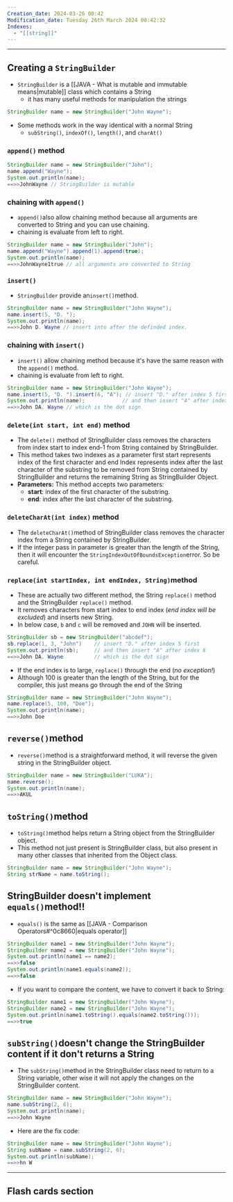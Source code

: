 ```yaml
---
Creation_date: 2024-03-26 00:42
Modification_date: Tuesday 26th March 2024 00:42:32
Indexes:
  - "[[string]]"
---
```


----

## Creating a `StringBuilder`
- `StringBuilder` is a [[JAVA - What is mutable and immutable means|mutable]] class which contains a String
	- it has many useful methods for manipulation the strings
```java
StringBuilder name = new StringBuilder("John Wayne");
```
- Some methods work in the way identical with a normal String
	- `subString()`, `indexOf()`, `length()`,  and `charAt()`

### `append()` method
```java
StringBuilder name = new StringBuilder("John");
name.append("Wayne");
System.out.println(name);
==>>JohnWayne // StringBuilder is mutable
```

### chaining with `append()`
- `append()`also allow chaining method because all arguments are converted to String and you can use chaining.
- chaining is evaluate from left to right.
```java
StringBuilder name = new StringBuilder("John");
name.append("Wayne").append(1).append(true);
System.out.println(name);
==>>JohnWayne1true // all arguments are converted to String
```

### `insert()`
- `StringBuilder` provide an`insert()`method.
```java
StringBuilder name = new StringBuilder("John Wayne");
name.insert(5, "D. ");
System.out.println(name);
==>>John D. Wayne // insert into after the definded index. 
```

### chaining with `insert()`
- `insert()` allow chaining method because it's have the same reason with the `append()` method.
- chaining is evaluate from left to right.
```java
StringBuilder name = new StringBuilder("John Wayne");
name.insert(5, "D. ").insert(6, "A"); // insert "D." after index 5 first
System.out.println(name);            // and then insert "A" after index 6
==>>John DA. Wayne // which is the dot sign
```

### `delete(int start, int end)` method
- The `delete()` method of StringBuilder class removes the characters from index start to index end-1 from String contained by StringBuilder.
- This method takes two indexes as a parameter first start represents index of the first character and end Index represents index after the last character of the substring to be removed from String contained by StringBuilder and returns the remaining String as StringBuilder Object.
- **Parameters:** This method accepts two parameters: 
	- **start**: index of the first character of the substring.
	- **end**: index after the last character of the substring.

### `deleteCharAt(int index)` method
- The `deleteCharAt()`method of StringBuilder class removes the character index from a String contained by StringBuilder.
- If the integer pass in parameter is greater than the length of the String, then it will encounter the `StringIndexOutOfBoundsException`error. So be careful.

### `replace(int startIndex, int endIndex, String)`method
- These are actually two different method, the String `replace()` method and the StringBuilder `replace()` method. 
- It removes characters from start index to end index (*end index will be excluded*) and inserts new String.
- In below case, `b` and `c` will be removed and `JOHN` will be inserted.
```java
StringBuilder sb = new StringBuilder("abcdef");
sb.replace(1, 3, "John")    // insert "D." after index 5 first
System.out.println(sb);     // and then insert "A" after index 6
==>>John DA. Wayne          // which is the dot sign
```
- If the end index is to large, `replace()` through the end (*no exception!*)
- Although 100 is greater than the length of the String, but for the compiler, this just means go through the end of the String
```java
StringBuilder name = new StringBuilder("John Wayne");
name.replace(5, 100, "Doe"); 
System.out.println(name);   
==>>John Doe
```

## `reverse()`method
- `reverse()`method is a straightforward method, it will reverse the given string in the StringBuilder object. 
```java
StringBuilder name = new StringBuilder("LUKA");
name.reverse(); 
System.out.println(name);   
==>>AKUL
```

## `toString()`method
- `toString()`method helps return a String object from the StringBuilder object.
- This method not just present is StringBuilder class, but also present in many other classes that inherited from the Object class.
```java
StringBuilder name = new StringBuilder("John Wayne");
String strName = name.toString();
```

## StringBuilder doesn't implement `equals()`method!!
- `equals()` is the same as [[JAVA - Comparison Operators#^0c8660|equals operator]]
```java
StringBuilder name1 = new StringBuilder("John Wayne");
StringBuilder name2 = new StringBuilder("John Wayne");
System.out.println(name1 == name2);   
==>>false
System.out.println(name1.equals(name2));   
==>>false
```
- If you want to compare the content, we have to convert it back to String:
```java
StringBuilder name1 = new StringBuilder("John Wayne");
StringBuilder name2 = new StringBuilder("John Wayne");
System.out.println(name1.toString().equals(name2.toString()));   
==>>true
```

## `subString()`doesn't change the StringBuilder content if it don't returns a String
- The `subString()`method in the StringBuilder class need to return to a String variable, other wise it will not apply the changes on the StringBuilder content.
```java
StringBuilder name = new StringBuilder("John Wayne");
name.subString(2, 6);
System.out.println(name);   
==>>John Wayne
```

- Here are the fix code:
```java
StringBuilder name = new StringBuilder("John Wayne");
String subName = name.subString(2, 6);
System.out.println(subName);   
==>>hn W
```








---
## Flash cards section



